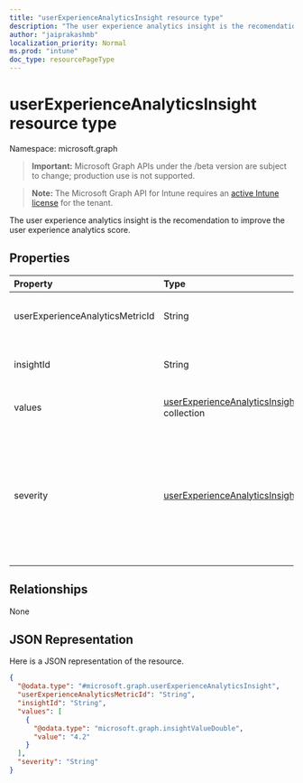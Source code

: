 ```yaml
---
title: "userExperienceAnalyticsInsight resource type"
description: "The user experience analytics insight is the recomendation to improve the user experience analytics score."
author: "jaiprakashmb"
localization_priority: Normal
ms.prod: "intune"
doc_type: resourcePageType
---
```


# userExperienceAnalyticsInsight resource type

Namespace: microsoft.graph

> **Important:** Microsoft Graph APIs under the /beta version are subject to change; production use is not supported.

> **Note:** The Microsoft Graph API for Intune requires an [active Intune license](https://go.microsoft.com/fwlink/?linkid=839381) for the tenant.

The user experience analytics insight is the recomendation to improve the user experience analytics score.

## Properties
|Property|Type|Description|
|:---|:---|:---|
|userExperienceAnalyticsMetricId|String|The unique identifier of the user experience analytics metric.|
|insightId|String|The unique identifier of the user experience analytics insight.|
|values|[userExperienceAnalyticsInsightValue](../resources/intune-devices-userexperienceanalyticsinsightvalue.md) collection|The value of the user experience analytics insight.|
|severity|[userExperienceAnalyticsInsightSeverity](../resources/intune-devices-userexperienceanalyticsinsightseverity.md)|The severity of the user experience analytics insight. Possible values are: none, informational, warning, error. None by default. Possible values are: `none`, `informational`, `warning`, `error`, `unknownFutureValue`.|

## Relationships
None

## JSON Representation
Here is a JSON representation of the resource.
<!-- {
  "blockType": "resource",
  "@odata.type": "microsoft.graph.userExperienceAnalyticsInsight"
}
-->
``` json
{
  "@odata.type": "#microsoft.graph.userExperienceAnalyticsInsight",
  "userExperienceAnalyticsMetricId": "String",
  "insightId": "String",
  "values": [
    {
      "@odata.type": "microsoft.graph.insightValueDouble",
      "value": "4.2"
    }
  ],
  "severity": "String"
}
```
